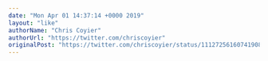 ```yaml
---
date: "Mon Apr 01 14:37:14 +0000 2019"
layout: "like"
authorName: "Chris Coyier"
authorUrl: "https://twitter.com/chriscoyier"
originalPost: "https://twitter.com/chriscoyier/status/1112725616074190848"
---
```

